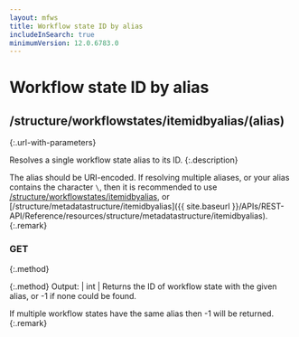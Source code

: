 ```yaml
---
layout: mfws
title: Workflow state ID by alias
includeInSearch: true
minimumVersion: 12.0.6783.0
---
```


# Workflow state ID by alias

## /structure/workflowstates/itemidbyalias/(alias)
{:.url-with-parameters}

Resolves a single workflow state alias to its ID.
{:.description}

The alias should be URI-encoded.  If resolving multiple aliases, or your alias contains the character `\`, then it is recommended to use [/structure/workflowstates/itemidbyalias](../), or [/structure/metadatastructure/itemidbyalias]({{ site.baseurl }}/APIs/REST-API/Reference/resources/structure/metadatastructure/itemidbyalias).
{:.remark}

### GET
{:.method}

{:.method}
Output: | int
| Returns the ID of workflow state with the given alias, or -1 if none could be found.

If multiple workflow states have the same alias then -1 will be returned.
{:.remark}
